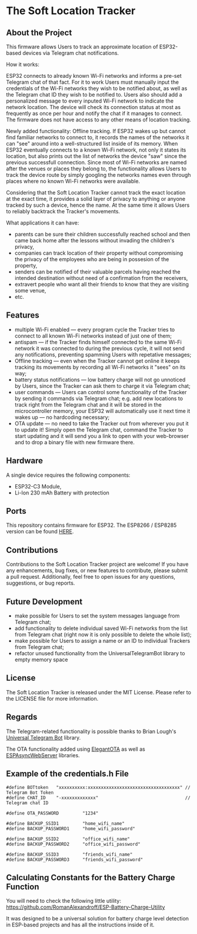 # The Soft Location Tracker

## About the Project
  
This firmware allows Users to track an approximate location of ESP32-based devices via Telegram chat notifications.
      
How it works:
      
ESP32 connects to already known Wi-Fi networks and informs a pre-set Telegram chat of that fact. For it to work Users must manually input the credentials of the Wi-Fi networks they wish to be notified about, as well as the Telegram chat ID they wish to be notified to. Users also should add a personalized message to every inputed Wi-Fi network to indicate the network location. The device will check its connection status at most as frequently as once per hour and notify the chat if it manages to connect. The firmware does not have access to any other means of location tracking.

Newly added functionality: Offline tracking. If ESP32 wakes up but cannot find familiar networks to connect to, it records the names of the networks it can "see" around into a well-structured list inside of its memory. When ESP32 eventually connects to a known Wi-Fi network, not only it states its location, but also prints out the list of networks the device "saw" since the previous successfull connection. Since most of Wi-Fi networks are named after the venues or places they belong to, the functionality allows Users to track the device route by simply googling the networks names even through places where no known Wi-Fi networks were available.
      
Considering that the Soft Location Tracker cannot track the exact location at the exact time, it provides a solid layer of privacy to anything or anyone tracked by such a device, hence the name. At the same time it allows Users to reliably backtrack the Tracker's movements.

What applications it can have:
      
- parents can be sure their children successfully reached school and then came back home after the lessons without invading the children's privacy,
- companies can track location of their property without compromising the privacy of the employees who are being in possesion of the property,
- senders can be notified of their valuable parcels having reached the intended destination without need of a confirmation from the receivers,
- extravert people who want all their friends to know that they are visiting some venue,
- etc.


## Features

- multiple Wi-Fi enabled — every program cycle the Tracker tries to connect to all known Wi-Fi networks instead of just one of them;
- antispam — if the Tracker finds himself connected to the same Wi-Fi network it was connected to during the previous cycle, it will not send any notifications, preventing spamming Users with repetative messages;
- Offline tracking — even when the Tracker cannot get online it keeps tracking its movements by recording all Wi-Fi networks it "sees" on its way;
- battery status notifications — low battery charge will not go unnoticed by Users, since the Tracker can ask them to charge it via Telegram chat;
- user commands — Users can control some functionality of the Tracker by sending it commands via Telegram chat; e.g. add new locations to track right from the Telegram chat and it will be stored in the microcontroller memory, your ESP32 will automatically use it next time it wakes up — no hardcoding necessary;
- OTA update — no need to take the Tracker out from wherever you put it to update it! Simply open the Telegram chat, command the Tracker to start updating and it will send you a link to open with your web-browser and to drop a binary file with new firmware there.
 
 
## Hardware

A single device requires the following components:
- ESP32-C3 Module,
- Li-Ion 230 mAh Battery with protection


## Ports

This repository contains firmware for ESP32. The ESP8266 / ESP8285 version can be found [HERE](https://github.com/RomanAlexandroff/Soft-Location-Tracker). 

 
## Contributions
 
Contributions to the Soft Location Tracker project are welcome! If you have any enhancements, bug fixes, or new features to contribute, please submit a pull request. Additionally, feel free to open issues for any questions, suggestions, or bug reports.
 
 
## Future Development

- make possible for Users to set the system messages language from Telegram chat;
- add functionality to delete individual saved Wi-Fi networks from the list from Telegram chat (right now it is only possible to delete the whole list);
- make possible for Users to assign a name or an ID to individual Trackers from Telegram chat;
- refactor unused functionality from the UniversalTelegramBot library to empty memory space
 
 
## License

The Soft Location Tracker is released under the MIT License. Please refer to the LICENSE file for more information.  


## Regards
      
The Telegram-related functionality is possible thanks to Brian Lough's [Universal Telegram Bot](https://github.com/witnessmenow/Universal-Arduino-Telegram-Bot) library.

The OTA functionality added using [ElegantOTA](https://github.com/ayushsharma82/ElegantOTA) as well as [ESPAsyncWebServer](https://github.com/me-no-dev/ESPAsyncWebServer) libraries.
 

## Example of the credentials.h File

```  
#define BOTtoken   "xxxxxxxxxx:xxxxxxxxxxxxxxxxxxxxxxxxxxxxxxxxxxx" // Telegram Bot Token
#define CHAT_ID    "-xxxxxxxxxxxxx"                                 // Telegram chat ID

#define OTA_PASSWORD         "1234"

#define BACKUP_SSID1         "home_wifi_name"
#define BACKUP_PASSWORD1     "home_wifi_password"
    
#define BACKUP_SSID2         "office_wifi_name"
#define BACKUP_PASSWORD2     "office_wifi_password"
    
#define BACKUP_SSID3         "friends_wifi_name"
#define BACKUP_PASSWORD3     "friends_wifi_password"
```
 
 
## Calculating Constants for the Battery Charge Function

You will need to check the following little utility:
https://github.com/RomanAlexandroff/ESP-Battery-Charge-Utility
      
It was designed to be a universal solution for battery charge level detection in ESP-based projects and has all the instructions inside of it.